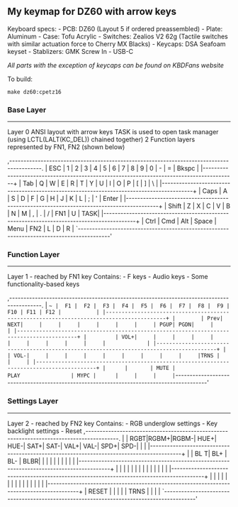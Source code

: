 ## My keymap for DZ60 with arrow keys
Keyboard specs: 
    - PCB: DZ60 (Layout 5 if ordered preassembled)
    - Plate: Aluminum
    - Case: Tofu Acrylic
    - Switches: Zealios V2 62g (Tactile switches with similar actuation force to Cherry MX Blacks)
    - Keycaps: DSA Seafoam keyset
    - Stablizers: GMK Screw In
    - USB-C

*All parts with the exception of keycaps can be found on KBDFans website*

To build:

    make dz60:cpetz16

### Base Layer
---

Layer 0
ANSI layout with arrow keys
TASK is used to open task manager (using LCTL(LALT(KC_DEL)) chained together)
2 Function layers represented by FN1, FN2 (shown below)

 ,-----------------------------------------------------------------------------------------.
 | ESC |  1  |  2  |  3  |  4  |  5  |  6  |  7  |  8  |  9  |  0  |  -  |  =  |   Bkspc   |
 |-----------------------------------------------------------------------------------------+
 | Tab    |  Q  |  W  |  E  |  R  |  T  |  Y  |  U  |  I  |  O  |  P  |  [  |  ]  |    \   |
 |-----------------------------------------------------------------------------------------+
 | Caps    |  A  |  S  |  D  |  F  |  G  |  H  |  J  |  K  |  L  |  ;  |  '  |    Enter    |
 |-----------------------------------------------------------------------------------------+
 | Shift     |  Z  |  X  |  C  |  V  |  B  |  N  |  M  |  ,  |  .  |  /  | FN1 |  U  | TASK|
 |-----------------------------------------------------------------------------------------+
 | Ctrl |  Cmd  |  Alt  |              Space                | Menu | FN2 |  L  |  D  |  R  |
 `-----------------------------------------------------------------------------------------'

 ### Function Layer
 ---

 Layer 1 - reached by FN1 key
 Contains: 
    - F keys
    - Audio keys
    - Some functionality-based keys

 ,-----------------------------------------------------------------------------------------.
 | ` ~ |  F1 |  F2 |  F3 |  F4 |  F5 |  F6 |  F7 |  F8 |  F9 | F10 | F11 | F12 |           |
 |-----------------------------------------------------------------------------------------+
 |        | Prev| NEXT|     |     |     |     |     |     |     | PGUP| PGDN|     |        |
 |-----------------------------------------------------------------------------------------+
 |         | VOL+|     |     |     |     |     |     |     |     |     |     |             |
 |-----------------------------------------------------------------------------------------+
 |           | VOL-|     |     |     |     |     |     |     |     |     |TRNS |     |     |
 |-----------------------------------------------------------------------------------------+
 |      |       | MUTE |               PLAY                | MYPC |      |     |     |     |
 `-----------------------------------------------------------------------------------------'

 ### Settings Layer
---

 Layer 2 - reached by FN2 key
 Contains:
    - RGB underglow settings
    - Key backlight settings
    - Reset
 ,-----------------------------------------------------------------------------------------.
 |     | RGBT|RGBM+|RGBM-| HUE+| HUE-| SAT+| SAT-| VAL+| VAL-| SPD+| SPD-|     |           |
 |-----------------------------------------------------------------------------------------+
 |        | BL T| BL+ | BL- | BLBR|     |     |     |     |     |     |     |     |        |
 |-----------------------------------------------------------------------------------------+
 |         |     |     |     |     |     |     |     |     |     |     |     |             |
 |-----------------------------------------------------------------------------------------+
 |           |     |     |     |     |     |     |     |     |     |     |     |     |     |
 |-----------------------------------------------------------------------------------------+
 | RESET |      |       |                                   |     | TRNS |     |     |     |
 `-----------------------------------------------------------------------------------------'

